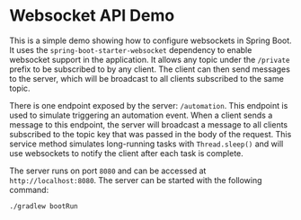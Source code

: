 # Websocket API Demo

This is a simple demo showing how to configure websockets in Spring Boot. It uses the `spring-boot-starter-websocket` dependency to enable websocket support in the application. It allows any topic under the `/private` prefix to be subscribed to by any client. The client can then send messages to the server, which will be broadcast to all clients subscribed to the same topic.

There is one endpoint exposed by the server: `/automation`. This endpoint is used to simulate triggering an automation event. When a client sends a message to this endpoint, the server will broadcast a message to all clients subscribed to the topic key that was passed in the body of the request. This service method simulates long-running tasks with `Thread.sleep()` and will use websockets to notify the client after each task is complete.

The server runs on port `8080` and can be accessed at `http://localhost:8080`.
The server can be started with the following command:
```shell
./gradlew bootRun
```